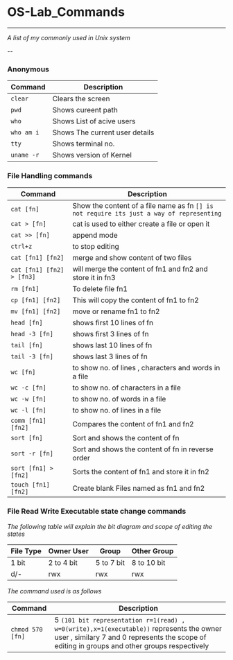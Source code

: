 # OS-Lab_Commands


___
 
_A list of my commonly used in Unix system_
 
--
### Anonymous

| Command | Description |
| ------- | ----------- |
| `clear` | Clears the screen  |
| `pwd` | Shows cureent path |
| `who` | Shows List of acive users |
| `who am i` | Shows The current user details |
| `tty` | Shows terminal no. |
| `uname -r` | Shows version of Kernel |

 
### File Handling commands
 
| Command | Description |
| ------- | ----------- |
| `cat [fn]` | Show the content of a file name as fn `[] is not require its just a way of representing`|
| `cat > [fn]` | cat is used to either create a file or open it |
| `cat >> [fn]` | append mode |
| `ctrl+z` | to stop editing |
| `cat [fn1] [fn2]` | merge and show content of two files |
| `cat [fn1] [fn2] > [fn3]` | will merge the content of fn1 and fn2 and store it in fn3 |
| `rm [fn1]` | To delete file fn1 |
| `cp [fn1] [fn2]` | This will copy the content of fn1 to fn2 |
| `mv [fn1] [fn2]` | move or rename fn1 to fn2 |
| `head [fn]` | shows first 10 lines of fn |
| `head -3 [fn]` | shows first 3 lines of fn |
| `tail [fn]` | shows last 10 lines of fn |
| `tail -3 [fn]` | shows last 3 lines of fn |
| `wc [fn]` | to show no. of lines , characters and words in a file |
| `wc -c [fn]` | to show no. of characters  in a file |
| `wc -w [fn]` | to show no. of  words in a file |
| `wc -l [fn]` | to show no. of lines in a file |
| `comm [fn1] [fn2]` | Compares the content of fn1 and fn2 |
| `sort [fn]` | Sort and shows the content of fn |
| `sort -r [fn]` | Sort and shows the content of fn in reverse order |
| `sort [fn1] > [fn2]` | Sorts the content of fn1 and store it in fn2 |
| `touch [fn1] [fn2]` | Create blank Files named as fn1 and fn2 |

### File Read Write Executable state change commands

_The following table will explain the bit diagram and scope of editing the states_


| File Type | Owner User | Group | Other Group |
| --------- | ---------- | ----- | ----------- |
| 1 bit | 2 to 4 bit | 5 to 7 bit | 8 to 10 bit |
| d/- | rwx | rwx | rwx |


_The command used is as follows_

| Command | Description |
| ------- | ----------- |
| `chmod 570 [fn]` | 5 `(101 bit representation r=1(read) , w=0(write),x=1(executable))` represents the owner user , similary 7 and 0 represents the scope of editing in groups and other groups respectively |
 
 

 

